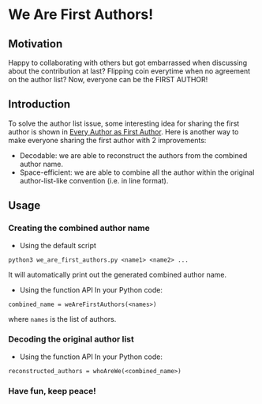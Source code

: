 We Are First Authors!
===

## Motivation
Happy to collaborating with others but got embarrassed when discussing about the contribution at last? Flipping coin everytime when no agreement on the author list? Now, everyone can be the FIRST AUTHOR!

## Introduction
To solve the author list issue, some interesting idea for sharing the first author is shown in [Every Author as First Author](https://arxiv.org/abs/2304.01393). Here is another way to make everyone sharing the first author with 2 improvements:

- Decodable: we are able to reconstruct the authors from the combined author name.
- Space-efficient: we are able to combine all the author within the original author-list-like convention (i.e. in line format).

## Usage

### Creating the combined author name

- Using the default script
```
python3 we_are_first_authors.py <name1> <name2> ...
```
It will automatically print out the generated combined author name.

- Using the function API
In your Python code:
```
combined_name = weAreFirstAuthors(<names>)
``` 
where `names` is the list of authors.

### Decoding the original author list

- Using the function API
In your Python code:
```
reconstructed_authors = whoAreWe(<combined_name>)
```

### Have fun, keep peace!
